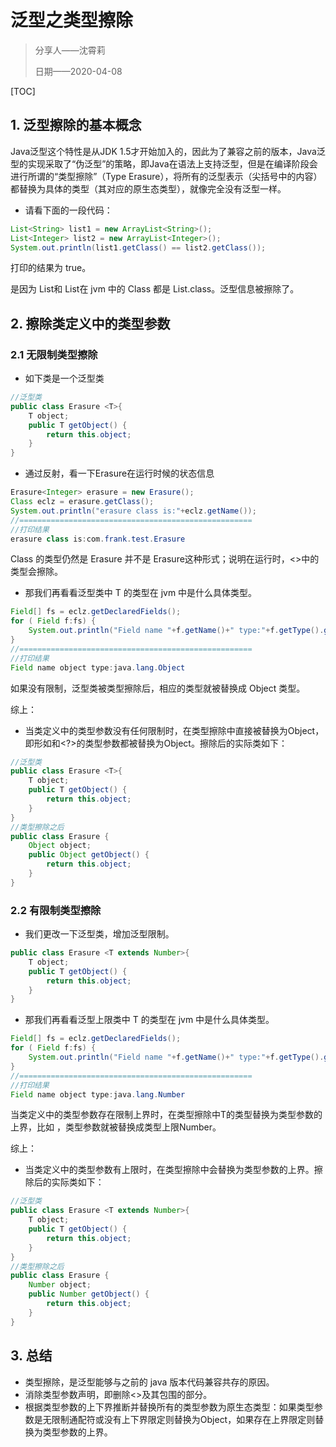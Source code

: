 # 泛型之类型擦除

> 分享人——沈霄莉
>
> 日期——2020-04-08

[TOC]

## 1. 泛型擦除的基本概念

Java泛型这个特性是从JDK 1.5才开始加入的，因此为了兼容之前的版本，Java泛型的实现采取了“伪泛型”的策略，即Java在语法上支持泛型，但是在编译阶段会进行所谓的“类型擦除”（Type Erasure），将所有的泛型表示（尖括号中的内容）都替换为具体的类型（其对应的原生态类型），就像完全没有泛型一样。

- 请看下面的一段代码：

```java
List<String> list1 = new ArrayList<String>();
List<Integer> list2 = new ArrayList<Integer>();
System.out.println(list1.getClass() == list2.getClass());
```

打印的结果为 true。 

是因为 List<String>和 List<Integer>在 jvm 中的 Class 都是 List.class。泛型信息被擦除了。

## 2. 擦除类定义中的类型参数

### 2.1 无限制类型擦除

- 如下类是一个泛型类

```java
//泛型类
public class Erasure <T>{
	T object;
	public T getObject() {
		return this.object;
	}
}
```

- 通过反射，看一下Erasure在运行时候的状态信息

```java
Erasure<Integer> erasure = new Erasure();
Class eclz = erasure.getClass();
System.out.println("erasure class is:"+eclz.getName());
//====================================================
//打印结果
erasure class is:com.frank.test.Erasure
```

Class 的类型仍然是 Erasure 并不是 Erasure<T>这种形式；说明在运行时，<>中的类型会擦除。

- 那我们再看看泛型类中 T 的类型在 jvm 中是什么具体类型。

```java
Field[] fs = eclz.getDeclaredFields();
for ( Field f:fs) {
	System.out.println("Field name "+f.getName()+" type:"+f.getType().getName());
}
//====================================================
//打印结果
Field name object type:java.lang.Object
```

如果没有限制，泛型类被类型擦除后，相应的类型就被替换成 Object 类型。

综上：

- 当类定义中的类型参数没有任何限制时，在类型擦除中直接被替换为Object，即形如<T>和<?>的类型参数都被替换为Object。擦除后的实际类如下：

```java
//泛型类
public class Erasure <T>{
	T object;
	public T getObject() {
		return this.object;
	}
}
//类型擦除之后
public class Erasure {
	Object object;
	public Object getObject() {
		return this.object;
	}
}
```

### 2.2 有限制类型擦除

- 我们更改一下泛型类，增加泛型限制。

```java
public class Erasure <T extends Number>{
	T object;
	public T getObject() {
		return this.object;
	}
}
```

- 那我们再看看泛型上限类中 T 的类型在 jvm 中是什么具体类型。

```java
Field[] fs = eclz.getDeclaredFields();
for ( Field f:fs) {
	System.out.println("Field name "+f.getName()+" type:"+f.getType().getName());
}
//====================================================
//打印结果
Field name object type:java.lang.Number
```

当类定义中的类型参数存在限制上界时，在类型擦除中T的类型替换为类型参数的上界，比如 <T extends Number>，类型参数就被替换成类型上限Number。

综上：

- 当类定义中的类型参数有上限时，在类型擦除中会替换为类型参数的上界。擦除后的实际类如下：

```java
//泛型类
public class Erasure <T extends Number>{
	T object;
	public T getObject() {
		return this.object;
	}
}
//类型擦除之后
public class Erasure {
	Number object;
	public Number getObject() {
		return this.object;
	}
}
```

## 3. 总结

- 类型擦除，是泛型能够与之前的 java 版本代码兼容共存的原因。
- 消除类型参数声明，即删除<>及其包围的部分。
- 根据类型参数的上下界推断并替换所有的类型参数为原生态类型：如果类型参数是无限制通配符或没有上下界限定则替换为Object，如果存在上界限定则替换为类型参数的上界。